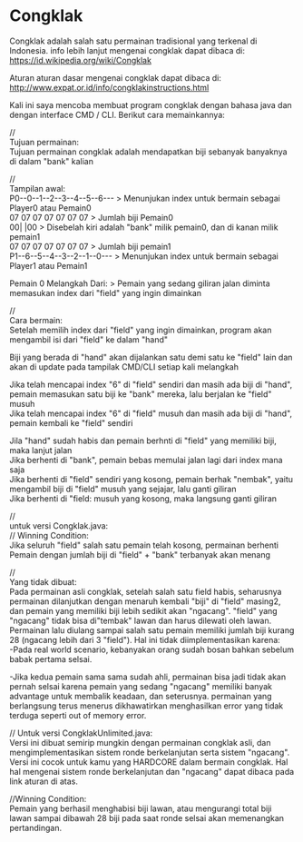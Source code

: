 # Congklak

Congklak adalah salah satu permainan tradisional yang terkenal di Indonesia. info lebih lanjut mengenai congklak dapat dibaca di:  
https://id.wikipedia.org/wiki/Congklak  
  
Aturan aturan dasar mengenai congklak dapat dibaca di:  
http://www.expat.or.id/info/congklakinstructions.html  
  
Kali ini saya mencoba membuat program congklak dengan bahasa java dan dengan interface CMD / CLI. Berikut cara memainkannya:  
  
//  
Tujuan permainan:  
Tujuan permainan congklak adalah mendapatkan biji sebanyak banyaknya di dalam "bank" kalian  
  
//  
Tampilan awal:  
P0--0--1--2--3--4--5--6---    >   Menunjukan index untuk bermain sebagai Player0 atau Pemain0  
   07 07 07 07 07 07 07       >   Jumlah biji Pemain0  
00|                    |00    >   Disebelah kiri adalah "bank" milik pemain0, dan di kanan milik pemain1  
   07 07 07 07 07 07 07       >   Jumlah biji pemain1  
P1--6--5--4--3--2--1--0---    >   Menunjukan index untuk bermain sebagai Player1 atau Pemain1  
  
Pemain 0 Melangkah Dari:      >   Pemain yang sedang giliran jalan diminta memasukan index dari "field" yang ingin dimainkan  
  
//  
Cara bermain:  
Setelah memilih index dari "field" yang ingin dimainkan, program akan mengambil isi dari "field" ke dalam "hand"  
  
Biji yang berada di "hand" akan dijalankan satu demi satu ke "field" lain dan akan di update pada tampilak CMD/CLI setiap kali melangkah  
  
Jika telah mencapai index "6" di "field" sendiri dan masih ada biji di "hand", pemain memasukan satu biji ke "bank" mereka, lalu berjalan ke "field" musuh  
Jika telah mencapai index "6" di "field" musuh dan masih ada biji di "hand", pemain kembali ke "field" sendiri  
  
Jila "hand" sudah habis dan pemain berhnti di "field" yang memiliki biji, maka lanjut jalan  
Jika berhenti di "bank", pemain bebas memulai jalan lagi dari index mana saja  
Jika berhenti di "field" sendiri yang kosong, pemain berhak "nembak", yaitu mengambil biji di "field" musuh yang sejajar, lalu ganti giliran  
Jika berhenti di "field: musuh yang kosong, maka langsung ganti giliran  
  
  
  
//  
untuk versi Congklak.java:  
//
Winning Condition:  
Jika seluruh "field" salah satu pemain telah kosong, permainan berhenti  
Pemain dengan jumlah biji di "field" + "bank" terbanyak akan menang  
  
//  
Yang tidak dibuat:  
Pada permainan asli congklak, setelah salah satu field habis, seharusnya permainan dilanjutkan dengan menaruh kembali "biji" di "field" masing2, dan pemain yang memiliki biji lebih sedikit akan "ngacang". "field" yang "ngacang" tidak bisa di"tembak" lawan dan harus dilewati oleh lawan. Permainan lalu diulang sampai salah satu pemain memiliki jumlah biji kurang 28 (ngacang lebih dari 3 "field").
Hal ini tidak diimplementasikan karena:  
-Pada real world scenario, kebanyakan orang sudah bosan bahkan sebelum babak pertama selsai.  
  
-Jika kedua pemain sama sama sudah ahli, permainan bisa jadi tidak akan pernah selsai karena pemain yang sedang "ngacang" memiliki banyak advantage untuk membalik keadaan, dan seterusnya. permainan yang berlangsung terus menerus dikhawatirkan menghasilkan error yang tidak terduga seperti out of memory error.  
  
    
      
//
Untuk versi CongklakUnlimited.java:  
Versi ini dibuat semirip mungkin dengan permainan congklak asli, dan mengimplementasikan sistem ronde berkelanjutan serta sistem "ngacang". Versi ini cocok untuk kamu yang HARDCORE dalam bermain congklak. Hal hal mengenai sistem ronde berkelanjutan dan "ngacang" dapat dibaca pada link aturan di atas.  
  
//Winning Condition:  
Pemain yang berhasil menghabisi biji lawan, atau mengurangi total biji lawan sampai dibawah 28 biji pada saat ronde selsai akan memenangkan pertandingan.  
